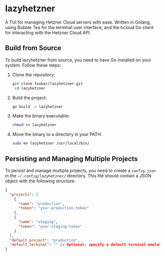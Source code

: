 # lazyhetzner
A TUI for managing Hetzner Cloud servers with ease. Written in Golang, using Bubble Tea for the terminal user interface, and the hcloud Go client for interacting with the Hetzner Cloud API.


## Build from Source
To build lazyhetzner from source, you need to have Go installed on your system. Follow these steps:
1. Clone the repository:
   ```bash
   git clone foobar/lazyhetzner.git
    cd lazyhetzner
    ```

2. Build the project:
    ```bash
    go build -o lazyhetzner
    ```
3. Make the binary executable:
    ```bash
    chmod +x lazyhetzner
    ```
4. Move the binary to a directory in your PATH:
    ```bash
    sudo mv lazyhetzner /usr/local/bin/
    ```



## Persisting and Managing Multiple Projects
To persist and manage multiple projects, you need to create a ```config.json``` in the ```~/.config/lazyhetzner/``` directory. This file should contain a JSON object with the following structure:

```json
{
  "projects": [
    {
      "name": "production",
      "token": "your-production-token"
    },
    {
      "name": "staging", 
      "token": "your-staging-token"
    }
  ],
  "default_project": "production",
  "default_terminal": "" // Optional: specify a default terminal emulator, e.g., "foot", "alacritty", "kitty"
}
```



